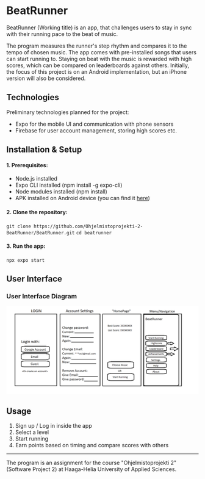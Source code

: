 # BeatRunner

BeatRunner (Working title) is an app, that challenges users to stay in sync with their running pace to the beat of music.

The program measures the runner's step rhythm and compares it to the tempo of chosen music. The app comes with pre-installed songs that users can start running to. Staying on beat with the music is rewarded with high scores, which can be compared on leaderboards against others. Initially, the focus of this project is on an Android implementation, but an iPhone version will also be considered.

## Technologies

Preliminary technologies planned for the project:

- Expo for the mobile UI and communication with phone sensors
- Firebase for user account management, storing high scores etc.

## Installation & Setup

#### 1. Prerequisites:

- Node.js installed
- Expo CLI installed (npm install -g expo-cli)
- Node modules installed (npm install)
- APK installed on Android device (you can find it [here](https://expo.dev/accounts/beatrunner/projects/beatrunner/builds/d357db4d-85d1-49f3-bbe0-563cf0209398)) 

#### 2. Clone the repository:

`git clone https://github.com/Ohjelmistoprojekti-2-BeatRunner/BeatRunner.git`
`cd beatrunner`

#### 3. Run the app:

`npx expo start`

## User Interface
### User Interface Diagram

![Käyttöliittymäkaavio](./Images/Kayttoliittymakaavio.png)

## Usage

1. Sign up / Log in inside the app
2. Select a level
3. Start running
4. Earn points based on timing and compare scores with others

---

The program is an assignment for the course "Ohjelmistoprojekti 2" (Software Project 2) at Haaga-Helia University of Applied Sciences.
